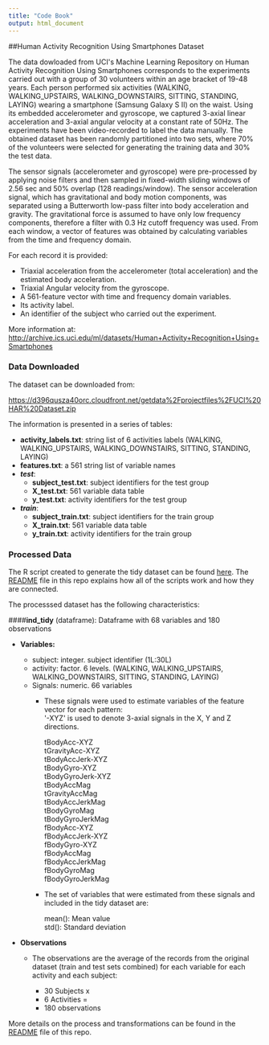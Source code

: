 ```yaml
---
title: "Code Book"
output: html_document
---
```

##Human Activity Recognition Using Smartphones Dataset

The data dowloaded from UCI's Machine Learning Repository on Human Activity Recognition Using Smartphones corresponds to the experiments carried out with a group of 30 volunteers within an age bracket of 19-48 years. Each person performed six activities (WALKING, WALKING_UPSTAIRS, WALKING_DOWNSTAIRS, SITTING, STANDING, LAYING) wearing a smartphone (Samsung Galaxy S II) on the waist. Using its embedded accelerometer and gyroscope, we captured 3-axial linear acceleration and 3-axial angular velocity at a constant rate of 50Hz. The experiments have been video-recorded to label the data manually. The obtained dataset has been randomly partitioned into two sets, where 70% of the volunteers were selected for generating the training data and 30% the test data. 

The sensor signals (accelerometer and gyroscope) were pre-processed by applying noise filters and then sampled in fixed-width sliding windows of 2.56 sec and 50% overlap (128 readings/window). The sensor acceleration signal, which has gravitational and body motion components, was separated using a Butterworth low-pass filter into body acceleration and gravity. The gravitational force is assumed to have only low frequency components, therefore a filter with  0.3 Hz cutoff frequency was used. From each window, a vector of features was obtained by calculating variables from the time and frequency domain.

For each record it is provided: 

* Triaxial acceleration from the accelerometer (total acceleration) and the estimated body acceleration.
* Triaxial Angular velocity from the gyroscope. 
* A 561-feature vector with time and frequency domain variables. 
* Its activity label. 
* An identifier of the subject who carried out the experiment.

More information at: http://archive.ics.uci.edu/ml/datasets/Human+Activity+Recognition+Using+Smartphones 

### Data Downloaded

The dataset can be downloaded from:

https://d396qusza40orc.cloudfront.net/getdata%2Fprojectfiles%2FUCI%20HAR%20Dataset.zip

The information is presented in a series of tables:

* **activity_labels.txt**: string list of 6 activities labels (WALKING, WALKING_UPSTAIRS, WALKING_DOWNSTAIRS, SITTING, STANDING, LAYING)
* **features.txt**: a 561 string list of variable names
* ***test***:
    + **subject_test.txt**: subject identifiers for the test group
    + **X_test.txt**: 561 variable data table
    + **y_test.txt**: activity identifiers for the test group
* ***train***:
    + **subject_train.txt**: subject identifiers for the train group
    + **X_train.txt**: 561 variable data table
    + **y_train.txt**: activity identifiers for the train group

### Processed Data

The R script created to generate the tidy dataset can be found [here](https://github.com/vuleniac/Getting-and-Cleaning-Data---Project/blob/master/run_analysis.R). The [README](https://github.com/vuleniac/Getting-and-Cleaning-Data---Project/blob/master/README.md) file in this repo explains how all of the scripts work and how they are connected.

The processsed dataset has the following characteristics:

####**ind_tidy** (dataframe): 
Dataframe with 68 variables and 180 observations

* **Variables:**

    + subject: integer. subject identifier (1L:30L)
    + activity: factor. 6 levels. (WALKING, WALKING_UPSTAIRS, WALKING_DOWNSTAIRS, SITTING, STANDING, LAYING)
    + Signals: numeric. 66 variables
        + These signals were used to estimate variables of the feature vector for each pattern:  
        '-XYZ' is used to denote 3-axial signals in the X, Y and Z directions.

            tBodyAcc-XYZ   
            tGravityAcc-XYZ  
            tBodyAccJerk-XYZ  
            tBodyGyro-XYZ  
            tBodyGyroJerk-XYZ  
            tBodyAccMag  
            tGravityAccMag  
            tBodyAccJerkMag  
            tBodyGyroMag  
            tBodyGyroJerkMag  
            fBodyAcc-XYZ  
            fBodyAccJerk-XYZ  
            fBodyGyro-XYZ  
            fBodyAccMag  
            fBodyAccJerkMag  
            fBodyGyroMag  
            fBodyGyroJerkMag
    
        + The set of variables that were estimated from these signals and included in the tidy dataset are: 

            mean(): Mean value  
            std(): Standard deviation
        
* **Observations**

    + The observations are the average of the records from the original dataset (train and test sets combined) for each variable for each activity and each subject:
    
        + 30 Subjects x
        + 6 Activities =
        + 180 observations
        
More details on the process and transformations can be found in the [README](https://github.com/vuleniac/Getting-and-Cleaning-Data---Project/blob/master/README.md) file of this repo.
        
        


   